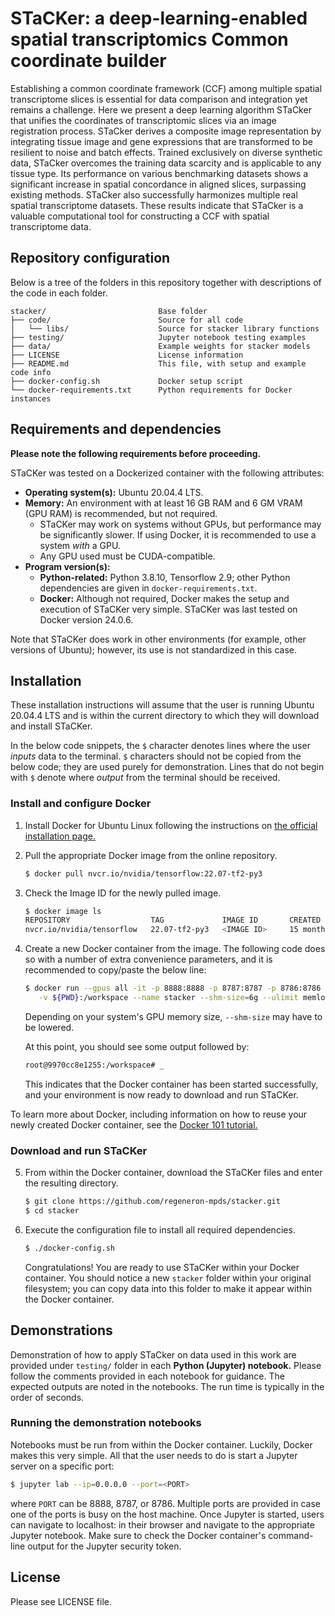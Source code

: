 # STaCKer: a deep-learning-enabled spatial transcriptomics Common coordinate builder

Establishing a common coordinate framework (CCF) among multiple spatial transcriptome slices is essential for data comparison and integration yet remains a challenge. Here we present a deep learning algorithm STaCker that unifies the coordinates of transcriptomic slices via an image registration process. STaCker derives a composite image representation by integrating tissue image and gene expressions that are transformed to be resilient to noise and batch effects. Trained exclusively on diverse synthetic data, STaCker overcomes the training data scarcity and is applicable to any tissue type. Its performance on various benchmarking datasets shows a significant increase in spatial concordance in aligned slices, surpassing existing methods. STaCker also successfully harmonizes multiple real spatial transcriptome datasets. These results indicate that STaCker is a valuable computational tool for constructing a CCF with spatial transcriptome data.  

## Repository configuration

Below is a tree of the folders in this repository together with descriptions of the code in each folder.

```
stacker/                         Base folder
├── code/                        Source for all code
│   └── libs/                    Source for stacker library functions
├── testing/                     Jupyter notebook testing examples
├── data/                        Example weights for stacker models
├── LICENSE                      License information
├── README.md                    This file, with setup and example code info
├── docker-config.sh             Docker setup script
└── docker-requirements.txt      Python requirements for Docker instances   
```

## Requirements and dependencies

**Please note the following requirements before proceeding.**

STaCKer was tested on a Dockerized container with the following attributes:

* **Operating system(s):** Ubuntu 20.04.4 LTS.
* **Memory:** An environment with at least 16 GB RAM and 6 GM VRAM (GPU RAM) is recommended, but not required.
   * STaCKer may work on systems without GPUs, but performance may be significantly slower. If using Docker, it is recommended to use a system *with* a GPU.
   * Any GPU used must be CUDA-compatible.
* **Program version(s):** 
   * **Python-related:** Python 3.8.10, Tensorflow 2.9; other Python dependencies are given in `docker-requirements.txt`.
   * **Docker:** Although not required, Docker makes the setup and execution of STaCKer very simple. STaCKer was last tested on Docker version 24.0.6.

Note that STaCKer does work in other environments (for example, other versions of Ubuntu); however, its use is not standardized in this case.

## Installation

These installation instructions will assume that the user is running Ubuntu 20.04.4 LTS and is within the current directory to which they will download and install STaCKer.

In the below code snippets, the `$` character denotes lines where the user *inputs* data to the terminal. `$` characters should not be copied from the below code; they are used purely for demonstration. Lines that do not begin with `$` denote where *output* from the terminal should be received.

### Install and configure Docker

1. Install Docker for Ubuntu Linux following the instructions on [the official installation page.](https://docs.docker.com/desktop/install/linux-install/)

2. Pull the appropriate Docker image from the online repository.

   ```sh
   $ docker pull nvcr.io/nvidia/tensorflow:22.07-tf2-py3
   ```

3. Check the Image ID for the newly pulled image.

   ```sh
   $ docker image ls
   REPOSITORY                  TAG             IMAGE ID       CREATED         SIZE
   nvcr.io/nvidia/tensorflow   22.07-tf2-py3   <IMAGE ID>     15 months ago   12.2GB
   ```

4. Create a new Docker container from the image. The following code does so with a number of extra convenience parameters, and it is recommended to copy/paste the below line:

   ```sh
   $ docker run --gpus all -it -p 8888:8888 -p 8787:8787 -p 8786:8786 \
      -v ${PWD}:/workspace --name stacker --shm-size=6g --ulimit memlock=-1 <IMAGE ID>
   ```

   Depending on your system's GPU memory size, `--shm-size` may have to be lowered.

   At this point, you should see some output followed by:

   ```sh
   root@9970cc8e1255:/workspace# _
   ```

   This indicates that the Docker container has been started successfully, and your environment is now ready to download and run STaCKer.

To learn more about Docker, including information on how to reuse your newly created Docker container, see the [Docker 101 tutorial.](https://www.docker.com/101-tutorial/)

### Download and run STaCKer

5. From within the Docker container, download the STaCKer files and enter the resulting directory.

   ```sh
   $ git clone https://github.com/regeneron-mpds/stacker.git
   $ cd stacker
   ```

6. Execute the configuration file to install all required dependencies.

   ```sh
   $ ./docker-config.sh
   ```

   Congratulations! You are ready to use STaCKer within your Docker container. You should notice a new `stacker` folder within your original filesystem; you can copy data into this folder to make it appear within the Docker container.

## Demonstrations

Demonstration of how to apply STaCker on data used in this work are provided under `testing/` folder in each **Python (Jupyter) notebook.** Please follow the comments provided in each notebook for guidance. The expected outputs are noted in the notebooks. The run time is typically in the order of seconds. 

### Running the demonstration notebooks

Notebooks must be run from within the Docker container. Luckily, Docker makes this very simple. All that the user needs to do is start a Jupyter server on a specific port:

```sh
$ jupyter lab --ip=0.0.0.0 --port=<PORT>
```

where `PORT` can be 8888, 8787, or 8786. Multiple ports are provided in case one of the ports is busy on the host machine. Once Jupyter is started, users can navigate to localhost:<PORT> in their browser and navigate to the appropriate Jupyter notebook. Make sure to check the Docker container's command-line output for the Jupyter security token.

## License

Please see LICENSE file.
